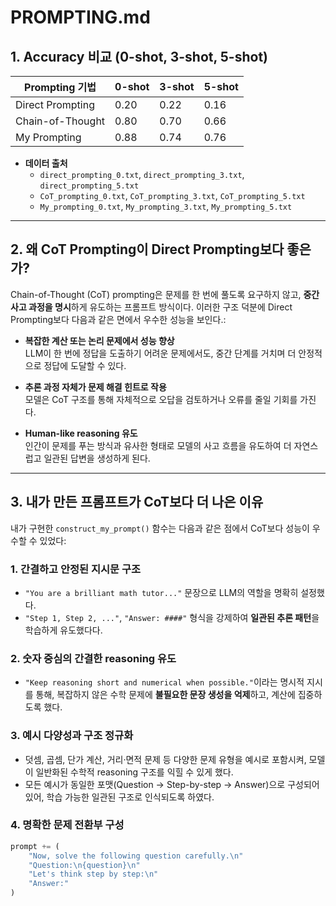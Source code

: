 # PROMPTING.md

## 1. Accuracy 비교 (0-shot, 3-shot, 5-shot)

| Prompting 기법       | 0-shot | 3-shot | 5-shot |
|----------------------|--------|--------|--------|
| Direct Prompting     | 0.20   | 0.22   | 0.16   |
| Chain-of-Thought     | 0.80   | 0.70   | 0.66   |
| My Prompting         | 0.88   | 0.74   | 0.76   |

- **데이터 출처**  
  - `direct_prompting_0.txt`, `direct_prompting_3.txt`, `direct_prompting_5.txt`  
  - `CoT_prompting_0.txt`, `CoT_prompting_3.txt`, `CoT_prompting_5.txt`  
  - `My_prompting_0.txt`, `My_prompting_3.txt`, `My_prompting_5.txt`

---

## 2. 왜 CoT Prompting이 Direct Prompting보다 좋은가?

Chain-of-Thought (CoT) prompting은 문제를 한 번에 풀도록 요구하지 않고, **중간 사고 과정을 명시**하게 유도하는 프롬프트 방식이다. 이러한 구조 덕분에 Direct Prompting보다 다음과 같은 면에서 우수한 성능을 보인다.:

- **복잡한 계산 또는 논리 문제에서 성능 향상**  
  LLM이 한 번에 정답을 도출하기 어려운 문제에서도, 중간 단계를 거치며 더 안정적으로 정답에 도달할 수 있다.

- **추론 과정 자체가 문제 해결 힌트로 작용**  
  모델은 CoT 구조를 통해 자체적으로 오답을 검토하거나 오류를 줄일 기회를 가진다.

- **Human-like reasoning 유도**  
  인간이 문제를 푸는 방식과 유사한 형태로 모델의 사고 흐름을 유도하여 더 자연스럽고 일관된 답변을 생성하게 된다.

---

## 3. 내가 만든 프롬프트가 CoT보다 더 나은 이유

내가 구현한 `construct_my_prompt()` 함수는 다음과 같은 점에서 CoT보다 성능이 우수할 수 있었다:

### 1. **간결하고 안정된 지시문 구조**
- `"You are a brilliant math tutor..."` 문장으로 LLM의 역할을 명확히 설정했다.
- `"Step 1, Step 2, ..."`, `"Answer: ####"` 형식을 강제하여 **일관된 추론 패턴**을 학습하게 유도했다다.

### 2. **숫자 중심의 간결한 reasoning 유도**
- `"Keep reasoning short and numerical when possible."`이라는 명시적 지시를 통해,
  복잡하지 않은 수학 문제에 **불필요한 문장 생성을 억제**하고, 계산에 집중하도록 했다.

### 3. **예시 다양성과 구조 정규화**
- 덧셈, 곱셈, 단가 계산, 거리·면적 문제 등 다양한 문제 유형을 예시로 포함시켜,
  모델이 일반화된 수학적 reasoning 구조를 익힐 수 있게 했다.
- 모든 예시가 동일한 포맷(Question → Step-by-step → Answer)으로 구성되어 있어,
  학습 가능한 일관된 구조로 인식되도록 하였다.

### 4. **명확한 문제 전환부 구성**
```python
prompt += (
    "Now, solve the following question carefully.\n"
    "Question:\n{question}\n"
    "Let's think step by step:\n"
    "Answer:"
)
